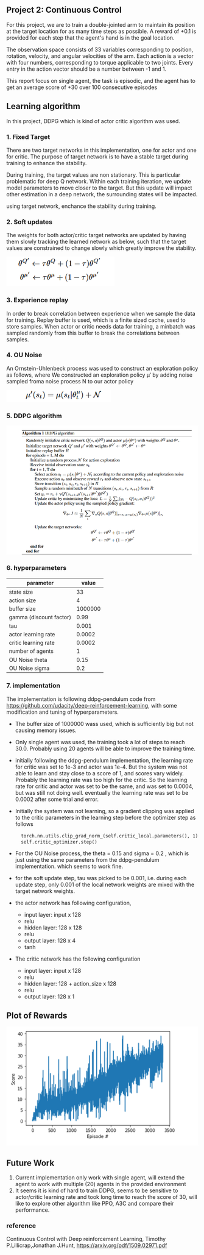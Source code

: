 ## Project 2: Continuous Control

For this project, we are to train a double-jointed arm to maintain its position at the target location for as many time steps as possible. A reward of +0.1 is provided for each step that the agent's hand is in the goal location. 

The observation space consists of 33 variables corresponding to position, rotation, velocity, and angular velocities of the arm. Each action is a vector with four numbers, corresponding to torque applicable to two joints. Every entry in the action vector should be a number between -1 and 1.

This report focus on single agent, the task is episodic, and the agent has to get an average score of +30 over 100 consecutive episodes

## Learning algorithm

In this project, DDPG which is kind of actor critic algorithm was used. 


### 1. Fixed Target
There are two target networks in this implementation, one for actor and one for critic. The purpose of target network is to have a stable target during training to enhance the stability. 

During training, the target values are non stationary. This is particular problematic for deep Q network. Within each training iteration, we update model parameters to move closer to the target. But this update will impact other estimation in a deep network, the surrounding states will be impacted.

using target network, enchance the stability during training.

### 2. Soft updates

The weights for both actor/critic target networks are updated by having them slowly tracking the learned network as below, such that the target values are constrained to change slowly which greatly improve the stability.

![img](image/slowupdate.PNG)

### 3. Experience replay
In order to break correlation between experience when we sample the data for training. Replay buffer is used, which is a finite sized cache, used to store samples. When actor or critic needs data for training, a minbatch was sampled randomly from this buffer to break the correlations between samples.

### 4. OU Noise
An Ornstein-Uhlenbeck process was used to construct an exploration policy as follows, where We constructed an exploration policy μ′ by adding noise sampled froma noise process N to our actor policy

![img](image/ou.PNG)

### 5. DDPG algorithm
![img](image/ddpg.PNG)

### 6. hyperparameters


| parameter | value |
| --------- | ----- |
| state size | 33|
| action size | 4|
| buffer size | 1000000|
| gamma (discount factor)  | 0.99|
| tau | 0.001|
| actor learning rate | 0.0002|
| critic learning rate | 0.0002|
| number of agents | 1 |
| OU Noise theta | 0.15 |
| OU Noise sigma | 0.2 |

### 7. implementation 

The implementation is following ddpg-pendulum code from https://github.com/udacity/deep-reinforcement-learning, with some modification and tuning of hyperparameters.

* The buffer size of 1000000 wass used, which is sufficiently big but not causing memory issues.
* Only single agent was used, the training took a lot of steps to reach 30.0. Probably using 20 agents will be able to improve the training time.
* initially following the ddpg-pendulum implementation, the learning rate for critic was set to 1e-3 and actor was 1e-4. But the system was not able to learn and stay close to a score of 1, and scores vary widely. Probably the learning rate was too high for the critic. So the learning rate for critic and actor was set to be the same,
and was set to 0.0004, but was still not doing well. eventually the learning rate was set to be 0.0002 after some trial and error.
* Initially the system was not learning, so a gradient clipping was applied to the critic parameters in the learning step before the optimizer step as follows

        torch.nn.utils.clip_grad_norm_(self.critic_local.parameters(), 1)
        self.critic_optimizer.step()
* For the OU Noise process, the theta = 0.15 and sigma = 0.2 , which is just using the same parameters from the ddpg-pendulum implementation. which seems to work fine.
* for the soft update step, tau was picked to be 0.001, i.e. during each update step, only 0.001 of the local network weights are mixed with the target network weights.
* the actor network has following configuration, 
         <ul>
         <li>input layer: input x 128 
         <li>relu
         <li>hidden layer: 128 x 128
         <li>relu
         <li>output layer: 128 x 4
         <li>tanh
        </ul>
* The critic network has the following configuration
        <ul>
        <li>input layer: input x 128
        <li>relu
        <li>hidden layer: 128  + action_size x 128
        <li>relu
        <li>output layer: 128 x 1
        </ul>
        
## Plot of Rewards
![img](image/rewards.PNG)

## Future Work
1. Current implementation only work with single agent, will extend the agent to work with multiple (20) agents in the provided environment
2. It seems it is kind of hard to train DDPG, seems to be sensitive to actor/critic learning rate and took long time to reach the score of 30, will like to explore other algorithm like PPO, A3C and compare their performance.

### reference
Continuous Control with Deep reinforcement Learning, Timothy P.Lillicrap,Jonathan J.Hunt, https://arxiv.org/pdf/1509.02971.pdf
